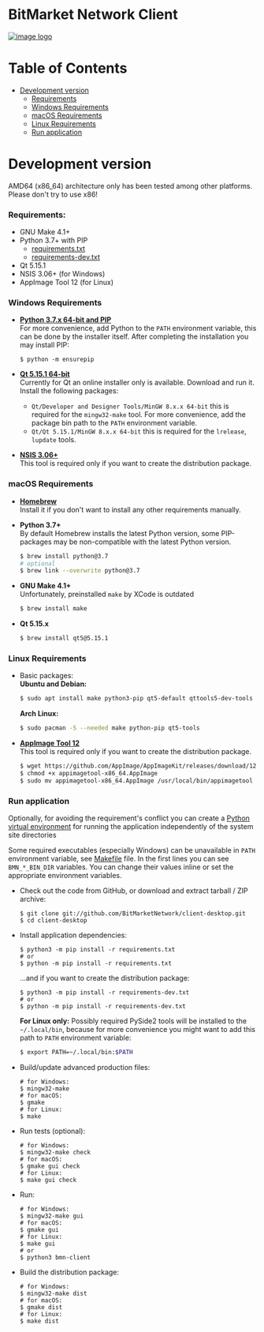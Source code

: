 # BitMarket Network Client

[![image logo]][homepage]

# Table of Contents

- [Development version](#development-version)
    - [Requirements](#requirements)
    - [Windows Requirements](#windows-requirements)
    - [macOS Requirements](#macos-requirements)
    - [Linux Requirements](#linux-requirements)
    - [Run application](#run-application)

# Development version

AMD64 (x86_64) architecture only has been tested among other platforms. Please
don't try to use x86!

### Requirements:

- GNU Make 4.1+
- Python 3.7+ with PIP
    * [requirements.txt](requirements.txt)
    * [requirements-dev.txt](requirements-dev.txt)
- Qt 5.15.1
- NSIS 3.06+ (for Windows)
- AppImage Tool 12 (for Linux)

### Windows Requirements

- **[Python 3.7.x 64-bit and PIP][python download windows]**<br/>
  For more convenience, add Python to the `PATH` environment variable, this can
  be done by the installer itself. After completing the installation you may
  install PIP:
  ```shell
  $ python -m ensurepip
  ```


- **[Qt 5.15.1 64-bit][qt download]**<br/>
  Currently for Qt an online installer only is available. Download and run it.
  Install the following packages:
    - `Qt/Developer and Designer Tools/MinGW 8.x.x 64-bit` this is required for
      the `mingw32-make` tool. For more convenience, add the package bin path to
      the `PATH` environment variable.
    - `Qt/Qt 5.15.1/MinGW 8.x.x 64-bit` this is required for the `lrelease`,
      `lupdate` tools.


- **[NSIS 3.06+][nsis download]**<br/>
  This tool is required only if you want to create the distribution package.


### macOS Requirements

- **[Homebrew][homebrew download]**<br/>
  Install it if you don't want to install any other requirements manually.


- **Python 3.7+**<br/>
  By default Homebrew installs the latest Python version, some PIP-packages may
  be non-compatible with the latest Python version.
  ```bash
  $ brew install python@3.7
  # optional
  $ brew link --overwrite python@3.7
  ```


- **GNU Make 4.1+**<br/>
  Unfortunately, preinstalled `make` by XCode is outdated
  ```bash
  $ brew install make
  ```


- **Qt 5.15.x**<br/>
  ```bash
  $ brew install qt5@5.15.1
  ```


### Linux Requirements

- Basic packages:<br/>
  **Ubuntu and Debian:**
  ```bash
  $ sudo apt install make python3-pip qt5-default qttools5-dev-tools
  ```
  **Arch Linux:**
  ```bash
  $ sudo pacman -S --needed make python-pip qt5-tools
  ```


- **[AppImage Tool 12][appimage download]**<br/>
  This tool is required only if you want to create the distribution package.
  ```bash
  $ wget https://github.com/AppImage/AppImageKit/releases/download/12/appimagetool-x86_64.AppImage
  $ chmod +x appimagetool-x86_64.AppImage
  $ sudo mv appimagetool-x86_64.AppImage /usr/local/bin/appimagetool
  ```


### Run application

Optionally, for avoiding the requirement's conflict you can create a
[Python virtual environment][python venv] for running the application
independently of the system site directories

Some required executables (especially Windows) can be unavailable in `PATH`
environment variable, see [Makefile](Makefile) file. In the first lines you can
see `BMN_*_BIN_DIR` variables. You can change their values inline or set the
appropriate environment variables.

- Check out the code from GitHub, or download and extract tarball / ZIP archive:
  ```shell
  $ git clone git://github.com/BitMarketNetwork/client-desktop.git
  $ cd client-desktop
  ```

- Install application dependencies:
  ```shell
  $ python3 -m pip install -r requirements.txt
  # or
  $ python -m pip install -r requirements.txt
  ```
  ...and if you want to create the distribution package:
  ```shell
  $ python3 -m pip install -r requirements-dev.txt
  # or
  $ python -m pip install -r requirements-dev.txt
  ```
  **For Linux only:** Possibly required PySide2 tools will be installed to
  the `~/.local/bin`, because for more convenience you might want to add this
  path to `PATH` environment variable:
  ```bash
  $ export PATH=~/.local/bin:$PATH
  ```


- Build/update advanced production files:
  ```shell
  # for Windows:
  $ mingw32-make
  # for macOS:
  $ gmake
  # for Linux:
  $ make
  ```

- Run tests (optional):
  ```shell
  # for Windows:
  $ mingw32-make check
  # for macOS:
  $ gmake gui check
  # for Linux:
  $ make gui check
  ```

- Run:
  ```shell
  # for Windows:
  $ mingw32-make gui
  # for macOS:
  $ gmake gui
  # for Linux:
  $ make gui
  # or
  $ python3 bmn-client
  ```

- Build the distribution package:
  ```shell
  # for Windows:
  $ mingw32-make dist
  # for macOS:
  $ gmake dist
  # for Linux:
  $ make dist
  ```

[homepage]:
    https://bitmarket.network
    "BitMarket Network"

[image logo]:
    bmnclient/resources/images/logo.svg
    "BitMarket Network"

[python download windows]:
    https://www.python.org/downloads/windows/
    "Download Python"

[qt download]:
    https://www.qt.io/download
    "Download Qt"

[nsis download]:
    https://nsis.sourceforge.io/Download
    "Download NSIS"

[python venv]:
    https://docs.python.org/3/library/venv.html
    "Creation of virtual environments"

[homebrew download]:
    https://brew.sh
    "Download Homebrew"

[appimage download]:
    https://github.com/AppImage/AppImageKit/releases/tag/12
    "Download AppImage"
